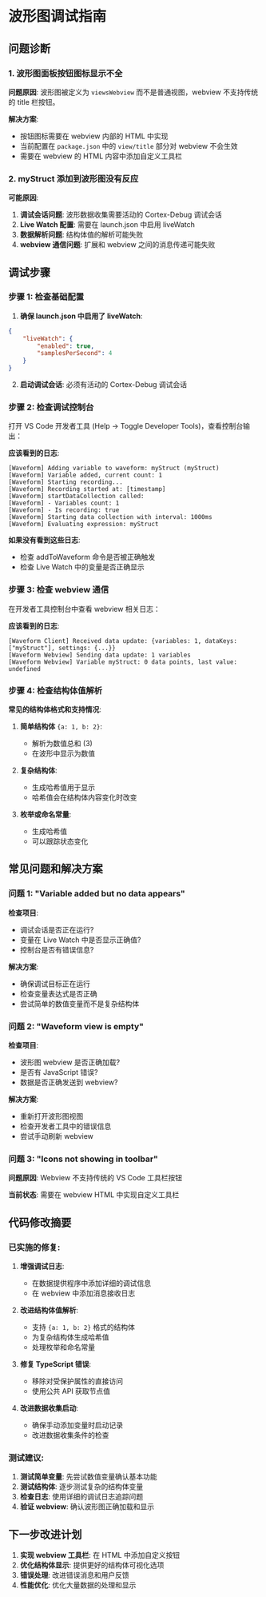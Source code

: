 # 波形图调试指南

## 问题诊断

### 1. 波形图面板按钮图标显示不全

**问题原因**: 波形图被定义为 `viewsWebview` 而不是普通视图，webview 不支持传统的 title 栏按钮。

**解决方案**:
- 按钮图标需要在 webview 内部的 HTML 中实现
- 当前配置在 `package.json` 中的 `view/title` 部分对 webview 不会生效
- 需要在 webview 的 HTML 内容中添加自定义工具栏

### 2. myStruct 添加到波形图没有反应

**可能原因**:
1. **调试会话问题**: 波形数据收集需要活动的 Cortex-Debug 调试会话
2. **Live Watch 配置**: 需要在 launch.json 中启用 liveWatch
3. **数据解析问题**: 结构体值的解析可能失败
4. **webview 通信问题**: 扩展和 webview 之间的消息传递可能失败

## 调试步骤

### 步骤 1: 检查基础配置

1. **确保 launch.json 中启用了 liveWatch**:
```json
{
    "liveWatch": {
        "enabled": true,
        "samplesPerSecond": 4
    }
}
```

2. **启动调试会话**: 必须有活动的 Cortex-Debug 调试会话

### 步骤 2: 检查调试控制台

打开 VS Code 开发者工具 (Help → Toggle Developer Tools)，查看控制台输出：

**应该看到的日志**:
```
[Waveform] Adding variable to waveform: myStruct (myStruct)
[Waveform] Variable added, current count: 1
[Waveform] Starting recording...
[Waveform] Recording started at: [timestamp]
[Waveform] startDataCollection called:
[Waveform] - Variables count: 1
[Waveform] - Is recording: true
[Waveform] Starting data collection with interval: 1000ms
[Waveform] Evaluating expression: myStruct
```

**如果没有看到这些日志**:
- 检查 addToWaveform 命令是否被正确触发
- 检查 Live Watch 中的变量是否正确显示

### 步骤 3: 检查 webview 通信

在开发者工具控制台中查看 webview 相关日志：

**应该看到的日志**:
```
[Waveform Client] Received data update: {variables: 1, dataKeys: ["myStruct"], settings: {...}}
[Waveform Webview] Sending data update: 1 variables
[Waveform Webview] Variable myStruct: 0 data points, last value: undefined
```

### 步骤 4: 检查结构体值解析

**常见的结构体格式和支持情况**:

1. **简单结构体** `{a: 1, b: 2}`:
   - 解析为数值总和 (3)
   - 在波形中显示为数值

2. **复杂结构体**:
   - 生成哈希值用于显示
   - 哈希值会在结构体内容变化时改变

3. **枚举或命名常量**:
   - 生成哈希值
   - 可以跟踪状态变化

## 常见问题和解决方案

### 问题 1: "Variable added but no data appears"

**检查项目**:
- 调试会话是否正在运行?
- 变量在 Live Watch 中是否显示正确值?
- 控制台是否有错误信息?

**解决方案**:
- 确保调试目标正在运行
- 检查变量表达式是否正确
- 尝试简单的数值变量而不是复杂结构体

### 问题 2: "Waveform view is empty"

**检查项目**:
- 波形图 webview 是否正确加载?
- 是否有 JavaScript 错误?
- 数据是否正确发送到 webview?

**解决方案**:
- 重新打开波形图视图
- 检查开发者工具中的错误信息
- 尝试手动刷新 webview

### 问题 3: "Icons not showing in toolbar"

**问题原因**: Webview 不支持传统的 VS Code 工具栏按钮

**当前状态**: 需要在 webview HTML 中实现自定义工具栏

## 代码修改摘要

### 已实施的修复:

1. **增强调试日志**:
   - 在数据提供程序中添加详细的调试信息
   - 在 webview 中添加消息接收日志

2. **改进结构体值解析**:
   - 支持 `{a: 1, b: 2}` 格式的结构体
   - 为复杂结构体生成哈希值
   - 处理枚举和命名常量

3. **修复 TypeScript 错误**:
   - 移除对受保护属性的直接访问
   - 使用公共 API 获取节点值

4. **改进数据收集启动**:
   - 确保手动添加变量时启动记录
   - 改进数据收集条件的检查

### 测试建议:

1. **测试简单变量**: 先尝试数值变量确认基本功能
2. **测试结构体**: 逐步测试复杂的结构体变量
3. **检查日志**: 使用详细的调试日志追踪问题
4. **验证 webview**: 确认波形图正确加载和显示

## 下一步改进计划

1. **实现 webview 工具栏**: 在 HTML 中添加自定义按钮
2. **优化结构体显示**: 提供更好的结构体可视化选项
3. **错误处理**: 改进错误消息和用户反馈
4. **性能优化**: 优化大量数据的处理和显示